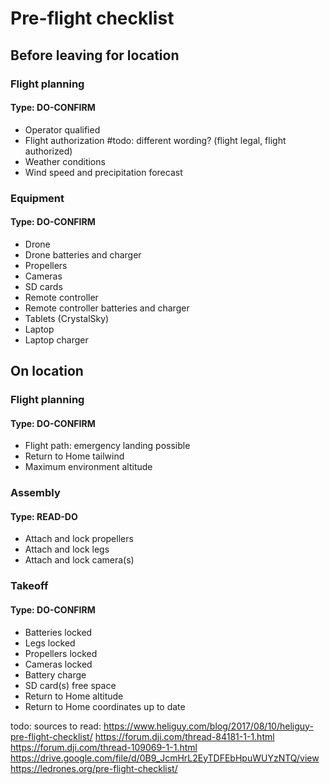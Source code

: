 # Pre-flight checklist

## Before leaving for location

### Flight planning
#### Type: DO-CONFIRM
- Operator qualified
- Flight authorization          #todo: different wording? (flight legal, flight authorized)
- Weather conditions
- Wind speed and precipitation forecast

### Equipment
#### Type: DO-CONFIRM
- Drone
- Drone batteries and charger
- Propellers
- Cameras
- SD cards
- Remote controller
- Remote controller batteries and charger
- Tablets (CrystalSky)
- Laptop
- Laptop charger

## On location

### Flight planning
#### Type: DO-CONFIRM
- Flight path: emergency landing possible
- Return to Home tailwind
- Maximum environment altitude

### Assembly
#### Type: READ-DO
- Attach and lock propellers
- Attach and lock legs
- Attach and lock camera(s)

### Takeoff
#### Type: DO-CONFIRM
- Batteries locked
- Legs locked
- Propellers locked
- Cameras locked
- Battery charge
- SD card(s) free space
- Return to Home altitude
- Return to Home coordinates up to date


todo: sources to read:
https://www.heliguy.com/blog/2017/08/10/heliguy-pre-flight-checklist/
https://forum.dji.com/thread-84181-1-1.html
https://forum.dji.com/thread-109069-1-1.html
https://drive.google.com/file/d/0B9_JcmHrL2EyTDFEbHpuWUYzNTQ/view
https://ledrones.org/pre-flight-checklist/
